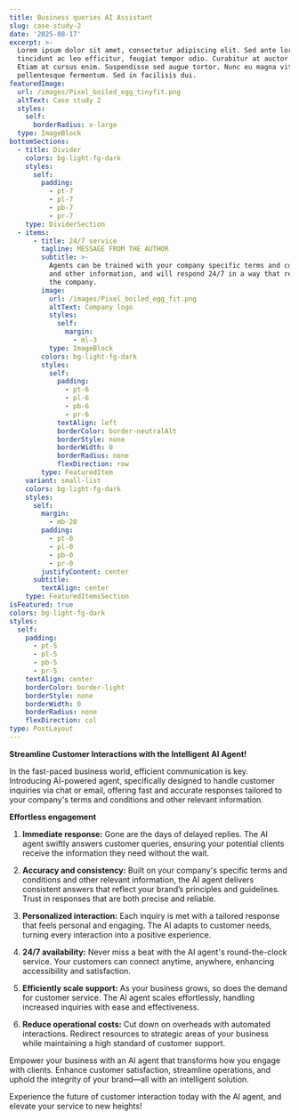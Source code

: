 ```yaml
---
title: Business queries AI Assistant
slug: case-study-2
date: '2025-08-17'
excerpt: >-
  Lorem ipsum dolor sit amet, consectetur adipiscing elit. Sed ante lorem,
  tincidunt ac leo efficitur, feugiat tempor odio. Curabitur at auctor sapien.
  Etiam at cursus enim. Suspendisse sed augue tortor. Nunc eu magna vitae lorem
  pellentesque fermentum. Sed in facilisis dui.
featuredImage:
  url: /images/Pixel_boiled_egg_tinyfit.png
  altText: Case study 2
  styles:
    self:
      borderRadius: x-large
  type: ImageBlock
bottomSections:
  - title: Divider
    colors: bg-light-fg-dark
    styles:
      self:
        padding:
          - pt-7
          - pl-7
          - pb-7
          - pr-7
    type: DividerSection
  - items:
      - title: 24/7 service
        tagline: MESSAGE FROM THE AUTHOR
        subtitle: >-
          Agents can be trained with your company specific terms and conditions
          and other information, and will respond 24/7 in a way that reflects
          the company.
        image:
          url: /images/Pixel_boiled_egg_fit.png
          altText: Company logo
          styles:
            self:
              margin:
                - ml-3
          type: ImageBlock
        colors: bg-light-fg-dark
        styles:
          self:
            padding:
              - pt-6
              - pl-6
              - pb-6
              - pr-6
            textAlign: left
            borderColor: border-neutralAlt
            borderStyle: none
            borderWidth: 0
            borderRadius: none
            flexDirection: row
        type: FeaturedItem
    variant: small-list
    colors: bg-light-fg-dark
    styles:
      self:
        margin:
          - mb-20
        padding:
          - pt-0
          - pl-0
          - pb-0
          - pr-0
        justifyContent: center
      subtitle:
        textAlign: center
    type: FeaturedItemsSection
isFeatured: true
colors: bg-light-fg-dark
styles:
  self:
    padding:
      - pt-5
      - pl-5
      - pb-5
      - pr-5
    textAlign: center
    borderColor: border-light
    borderStyle: none
    borderWidth: 0
    borderRadius: none
    flexDirection: col
type: PostLayout
---
```

**Streamline Customer Interactions with the Intelligent AI Agent!**

In the fast-paced business world, efficient communication is key. Introducing AI-powered agent, specifically designed to handle customer inquiries via chat or email, offering fast and accurate responses tailored to your company's terms and conditions and other relevant information.

**Effortless engagement**

1.  **Immediate response:** Gone are the days of delayed replies. The AI agent swiftly answers customer queries, ensuring your potential clients receive the information they need without the wait.

2.  **Accuracy and consistency:** Built on your company's specific terms and conditions and other relevant information, the AI agent delivers consistent answers that reflect your brand’s principles and guidelines. Trust in responses that are both precise and reliable.

3.  **Personalized interaction:** Each inquiry is met with a tailored response that feels personal and engaging. The AI adapts to customer needs, turning every interaction into a positive experience.

4.  **24/7 availability:** Never miss a beat with the AI agent's round-the-clock service. Your customers can connect anytime, anywhere, enhancing accessibility and satisfaction.

5.  **Efficiently scale support:** As your business grows, so does the demand for customer service. The AI agent scales effortlessly, handling increased inquiries with ease and effectiveness.

6.  **Reduce operational costs:** Cut down on overheads with automated interactions. Redirect resources to strategic areas of your business while maintaining a high standard of customer support.

Empower your business with an AI agent that transforms how you engage with clients. Enhance customer satisfaction, streamline operations, and uphold the integrity of your brand—all with an intelligent solution.

Experience the future of customer interaction today with the AI agent, and elevate your service to new heights!
